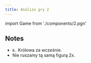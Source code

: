 ```yaml
---
title: Analiza gry 2
---
```


import Game from './components/2.pgn'

## Notes

* `6.` Królowa za wcześnie.
* Nie ruszamy tą samą figurą 2x.

<Game/>
